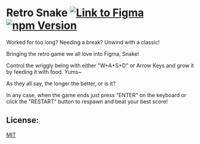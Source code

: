 # Retro Snake [![Link to Figma](https://badgen.net/badge/figma/@retro-snake/purple)](https://www.figma.com/community/plugin/812994090875519300) [![npm Version](https://badgen.net/npm/v/figma-retro-snake?icon=npm)](https://www.npmjs.com/package/figma-retro-snake)

Worked for too long? Needing a break? Unwind with a classic!

Bringing the retro game we all love into Figma, Snake!

Control the wriggly being with either "W+A+S+D" or Arrow Keys and grow it by feeding it with food. Yums~

As they all say, the longer the better, or is it?

In any case, when the game ends just press "ENTER" on the keyboard or click the "RESTART" button to respawn and beat your best score!

## License:

[MIT](/LICENSE)

